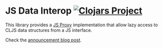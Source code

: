 # JS Data Interop [![Clojars Project](https://img.shields.io/clojars/v/com.wsscode/js-interop.svg)](https://clojars.org/com.wsscode/js-interop)

This library provides a [JS Proxy](https://developer.mozilla.org/en-US/docs/Web/JavaScript/Reference/Global_Objects/Proxy)
implementation that allow lazy access to CLJS data structures from a JS interface.

Check the [announcement blog post](https://wilkerlucio.github.io/alternative-to-clj-js/).


